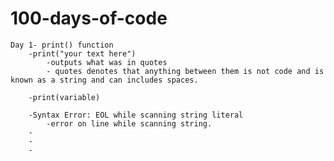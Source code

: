 # 100-days-of-code
    Day 1- print() function 
        -print("your text here") 
            -outputs what was in quotes
            - quotes denotes that anything between them is not code and is known as a string and can includes spaces.

        -print(variable)

        -Syntax Error: EOL while scanning string literal 
            -error on line while scanning string. 
        -
        -
        -

